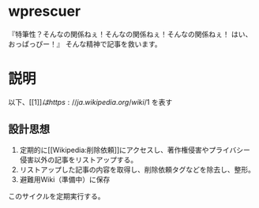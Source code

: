 # wprescuer
『特筆性？そんなの関係ねぇ！そんなの関係ねぇ！そんなの関係ねぇ！ はい、おっぱっぴー！』
そんな精神で記事を救います。

# 説明
以下、[[$1]]は https://ja.wikipedia.org/wiki/$1 を表す
## 設計思想
1. 定期的に[[Wikipedia:削除依頼]]にアクセスし、著作権侵害やプライバシー侵害以外の記事をリストアップする。
2. リストアップした記事の内容を取得し、削除依頼タグなどを除去し、整形。
3. 避難用Wiki（準備中）に保存

このサイクルを定期実行する。
